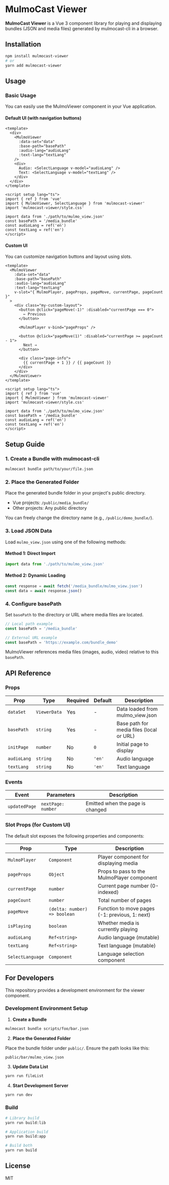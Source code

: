 # MulmoCast Viewer

**MulmoCast Viewer** is a Vue 3 component library for playing and displaying bundles (JSON and media files) generated by mulmocast-cli in a browser.

## Installation

```bash
npm install mulmocast-viewer
# or
yarn add mulmocast-viewer
```

## Usage

### Basic Usage

You can easily use the MulmoViewer component in your Vue application.

#### Default UI (with navigation buttons)

```vue
<template>
  <div>
    <MulmoViewer
      :data-set="data"
      :base-path="basePath"
      :audio-lang="audioLang"
      :text-lang="textLang"
    />
    <div>
      Audio: <SelectLanguage v-model="audioLang" />
      Text: <SelectLanguage v-model="textLang" />
    </div>
  </div>
</template>

<script setup lang="ts">
import { ref } from 'vue'
import { MulmoViewer, SelectLanguage } from 'mulmocast-viewer'
import 'mulmocast-viewer/style.css'

import data from './path/to/mulmo_view.json'
const basePath = '/media_bundle'
const audioLang = ref('en')
const textLang = ref('en')
</script>
```

#### Custom UI

You can customize navigation buttons and layout using slots.

```vue
<template>
  <MulmoViewer
    :data-set="data"
    :base-path="basePath"
    :audio-lang="audioLang"
    :text-lang="textLang"
    v-slot="{ MulmoPlayer, pageProps, pageMove, currentPage, pageCount }"
  >
    <div class="my-custom-layout">
      <button @click="pageMove(-1)" :disabled="currentPage === 0">
        ← Previous
      </button>

      <MulmoPlayer v-bind="pageProps" />

      <button @click="pageMove(1)" :disabled="currentPage >= pageCount - 1">
        Next →
      </button>

      <div class="page-info">
        {{ currentPage + 1 }} / {{ pageCount }}
      </div>
    </div>
  </MulmoViewer>
</template>

<script setup lang="ts">
import { ref } from 'vue'
import { MulmoViewer } from 'mulmocast-viewer'
import 'mulmocast-viewer/style.css'

import data from './path/to/mulmo_view.json'
const basePath = '/media_bundle'
const audioLang = ref('en')
const textLang = ref('en')
</script>
```

## Setup Guide

### 1. Create a Bundle with mulmocast-cli

```bash
mulmocast bundle path/to/your/file.json
```

### 2. Place the Generated Folder

Place the generated bundle folder in your project's public directory.

- Vue projects: `/public/media_bundle/`
- Other projects: Any public directory

You can freely change the directory name (e.g., `/public/demo_bundle/`).

### 3. Load JSON Data

Load `mulmo_view.json` using one of the following methods:

#### Method 1: Direct Import

```typescript
import data from './path/to/mulmo_view.json'
```

#### Method 2: Dynamic Loading

```typescript
const response = await fetch('/media_bundle/mulmo_view.json')
const data = await response.json()
```

### 4. Configure basePath

Set `basePath` to the directory or URL where media files are located.

```typescript
// Local path example
const basePath = '/media_bundle'

// External URL example
const basePath = 'https://example.com/bundle_demo'
```

MulmoViewer references media files (images, audio, video) relative to this `basePath`.

## API Reference

### Props

| Prop | Type | Required | Default | Description |
|------|------|----------|---------|-------------|
| `dataSet` | `ViewerData` | Yes | - | Data loaded from mulmo_view.json |
| `basePath` | `string` | Yes | - | Base path for media files (local or URL) |
| `initPage` | `number` | No | `0` | Initial page to display |
| `audioLang` | `string` | No | `'en'` | Audio language |
| `textLang` | `string` | No | `'en'` | Text language |

### Events

| Event | Parameters | Description |
|-------|------------|-------------|
| `updatedPage` | `nextPage: number` | Emitted when the page is changed |

### Slot Props (for Custom UI)

The default slot exposes the following properties and components:

| Prop | Type | Description |
|------|------|-------------|
| `MulmoPlayer` | `Component` | Player component for displaying media |
| `pageProps` | `Object` | Props to pass to the MulmoPlayer component |
| `currentPage` | `number` | Current page number (0-indexed) |
| `pageCount` | `number` | Total number of pages |
| `pageMove` | `(delta: number) => boolean` | Function to move pages (-1: previous, 1: next) |
| `isPlaying` | `boolean` | Whether media is currently playing |
| `audioLang` | `Ref<string>` | Audio language (mutable) |
| `textLang` | `Ref<string>` | Text language (mutable) |
| `SelectLanguage` | `Component` | Language selection component |

## For Developers

This repository provides a development environment for the viewer component.

### Development Environment Setup

1. **Create a Bundle**

```bash
mulmocast bundle scripts/foo/bar.json
```

2. **Place the Generated Folder**

Place the bundle folder under `public/`. Ensure the path looks like this:

```
public/bar/mulmo_view.json
```

3. **Update Data List**

```bash
yarn run fileList
```

4. **Start Development Server**

```bash
yarn run dev
```

### Build

```bash
# Library build
yarn run build:lib

# Application build
yarn run build:app

# Build both
yarn run build
```

## License

MIT
